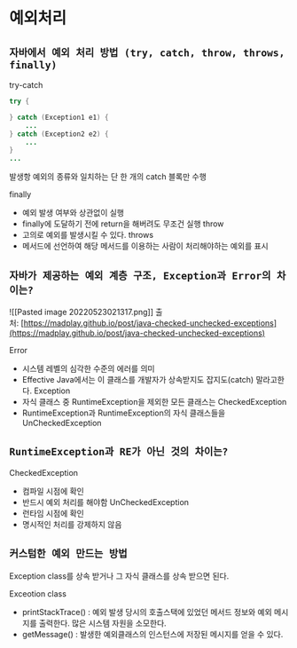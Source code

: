 # 예외처리
## `자바에서 예외 처리 방법 (try, catch, throw, throws, finally)`
try-catch
```java
try {

} catch (Exception1 e1) {
	...
} catch (Exception2 e2) {
	...
}
...
```
발생항 예외의 종류와 일치하는 단 한 개의 catch 블록만 수행

finally
- 예외 발생 여부와 상관없이 실행
- finally에 도달하기 전에 return을 해버려도 무조건 실행
throw
- 고의로 예외를 발생시킬 수 있다.
throws
- 메서드에 선언하여 해당 메서드를 이용하는 사람이 처리해야하는 예외를 표시

## `자바가 제공하는 예외 계층 구조, Exception과 Error의 차이는?`
![[Pasted image 20220523021317.png]]
출처: [https://madplay.github.io/post/java-checked-unchecked-exceptions](https://madplay.github.io/post/java-checked-unchecked-exceptions)

Error
- 시스템 레벨의 심각한 수준의 에러를 의미
- Effective Java에서는 이 클래스를 개발자가 상속받지도 잡지도(catch) 말라고한다.
Exception
- 자식 클래스 중 RuntimeException을 제외한 모든 클래스는 CheckedException
- RuntimeException과 RuntimeException의 자식 클래스들을 UnCheckedException

## `RuntimeException과 RE가 아닌 것의 차이는?`
CheckedException
- 컴파일 시점에 확인
- 반드시 예외 처리를 해야함
UnCheckedException
- 런타임 시점에 확인
- 명시적인 처리를 강제하지 않음

## `커스텀한 예외 만드는 방법`
Exception class를 상속 받거나 그 자식 클래스를 상속 받으면 된다.

Exceotion class
- printStackTrace() : 예외 발생 당시의 호출스택에 있었던 메서드 정보와 예외 메시지를 출력한다. 많은 시스템 자원을 소모한다.
- getMessage() : 발생한 예외클래스의 인스턴스에 저장된 메시지를 얻을 수 있다.